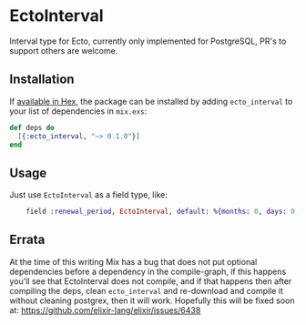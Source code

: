 # EctoInterval

Interval type for Ecto, currently only implemented for PostgreSQL, PR's to support others are welcome.

## Installation

If [available in Hex](https://hex.pm/packages/ecto_interval), the package can be installed
by adding `ecto_interval` to your list of dependencies in `mix.exs`:

```elixir
def deps do
  [{:ecto_interval, "~> 0.1.0"}]
end
```

## Usage

Just use `EctoInterval` as a field type, like:

```elixir
    field :renewal_period, EctoInterval, default: %{months: 0, days: 0, secs: 0}
```

## Errata

At the time of this writing Mix has a bug that does not put optional dependencies before a dependency in the compile-graph, if this happens you'll see that EctoInterval does not compile, and if that happens then after compiling the deps, clean `ecto_interval` and re-download and compile it without cleaning postgrex, then it will work.  Hopefully this will be fixed soon at:  https://github.com/elixir-lang/elixir/issues/6438



